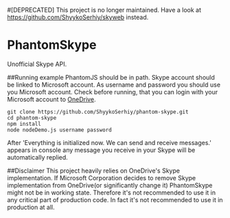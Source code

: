 #[DEPRECATED]
This project is no longer maintained. Have a look at https://github.com/ShyykoSerhiy/skyweb instead.

# PhantomSkype
Unofficial Skype API.

##Running example
PhantomJS should be in path. Skype account should be linked to Microsoft account. As username and password you should 
use you Microsoft account. Check before running, that you can login with your Microsoft account to 
[OneDrive](https://onedrive.live.com/?gologin=1&mkt=en-US).

```
git clone https://github.com/ShyykoSerhiy/phantom-skype.git
cd phantom-skype
npm install
node nodeDemo.js username password
```

After 'Everything is initialized now. We can send and receive messages.' appears in console any message you receive 
in your Skype will be automatically replied.

##Disclaimer 
This project heavily relies on OneDrive's Skype implementation. If Microsoft Corporation decides to remove Skype
implementation from OneDrive(or significantly change it) PhantomSkype might not be in working state. Therefore it's not
recommended to use it in any critical part of production code. In fact it's not recommended to use it in production at all.
